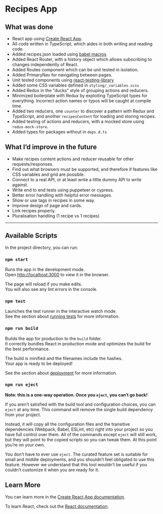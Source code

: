 # Recipes App

## What was done

- React app using [Create React App](https://github.com/facebook/create-react-app).
- All code written in TypeScript, which aides in both writing and reading code.
- Added recipes.json loaded using [babel macros](https://github.com/kentcdodds/babel-plugin-macros)
- Added React Router, with a history object which allows subscribing to changes independently of React.
- Added Routes component which can be unit tested in isolation.
- Added PrimaryNav for navigating between pages.
- Unit tested components using [react-testing-library](https://github.com/testing-library/react-testing-library)
- Added some CSS variables defined in `styling/_variables.scss`
- Added Redux in the "ducks" style of grouping actions and reducers.
- Minimized boilerplate with Redux by exploiting TypeScript types for everything. Incorrect action names or typos will be caught at compile time.
- Added two reducers, one `counter` to discover a pattern with Redux and TypeScript, and another `recipesContent` for loading and storing recipes.
- Added testing of actions and reducers, with a mocked store using `redux-mock-store`.
- Added types for packages without in `deps.d.ts`

## What I’d improve in the future

- Make recipes content actions and reducer reusable for other requests/responses.
- Find out what browsers must be supported, and therefore if features like CSS variables and grid are possible.
- Connect to a real API, or at least write a little dummy API to write against.
- Write end to end tests using puppeteer or cypress.
- Better error handling with helpful error messages.
- Show or use tags in recipes in some way.
- Improve design of page and cards.
- Link recipes properly.
- Pluralisation handling (1 recipe vs 1 recipes)

----

## Available Scripts

In the project directory, you can run:

### `npm start`

Runs the app in the development mode.<br>
Open [http://localhost:3000](http://localhost:3000) to view it in the browser.

The page will reload if you make edits.<br>
You will also see any lint errors in the console.

### `npm test`

Launches the test runner in the interactive watch mode.<br>
See the section about [running tests](https://facebook.github.io/create-react-app/docs/running-tests) for more information.

### `npm run build`

Builds the app for production to the `build` folder.<br>
It correctly bundles React in production mode and optimizes the build for the best performance.

The build is minified and the filenames include the hashes.<br>
Your app is ready to be deployed!

See the section about [deployment](https://facebook.github.io/create-react-app/docs/deployment) for more information.

### `npm run eject`

**Note: this is a one-way operation. Once you `eject`, you can’t go back!**

If you aren’t satisfied with the build tool and configuration choices, you can `eject` at any time. This command will remove the single build dependency from your project.

Instead, it will copy all the configuration files and the transitive dependencies (Webpack, Babel, ESLint, etc) right into your project so you have full control over them. All of the commands except `eject` will still work, but they will point to the copied scripts so you can tweak them. At this point you’re on your own.

You don’t have to ever use `eject`. The curated feature set is suitable for small and middle deployments, and you shouldn’t feel obligated to use this feature. However we understand that this tool wouldn’t be useful if you couldn’t customize it when you are ready for it.

## Learn More

You can learn more in the [Create React App documentation](https://facebook.github.io/create-react-app/docs/getting-started).

To learn React, check out the [React documentation](https://reactjs.org/).

